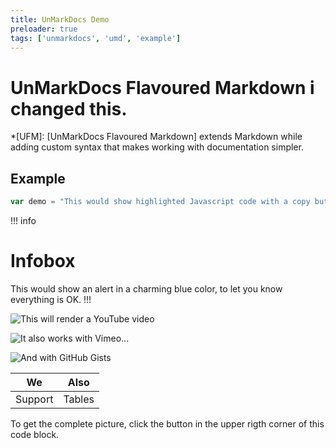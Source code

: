 ```yaml
---
title: UnMarkDocs Demo
preloader: true
tags: ['unmarkdocs', 'umd', 'example']
---
```


# UnMarkDocs Flavoured Markdown i changed this.

*[UFM]: [UnMarkDocs Flavoured Markdown] extends Markdown while adding custom syntax
that makes working with documentation simpler.

## Example

``` javascript
var demo = "This would show highlighted Javascript code with a copy button";
```

!!! info
# Infobox
This would show an alert in a charming blue color, to let you know everything is OK.
!!!

![This will render a YouTube video](https://www.youtube.com/watch?v=dQw4w9WgXcQ)

![It also works with Vimeo...](https://vimeo.com/51896917)

![And with GitHub Gists](https://gist.github.com/m1guelpf/0a6d0853cff77e77356e6b9b9e52a41d)

|   We   |  Also  |
| ------ | ------ |
|Support | Tables |


To get the complete picture, click the button in the upper rigth corner of this code block.

